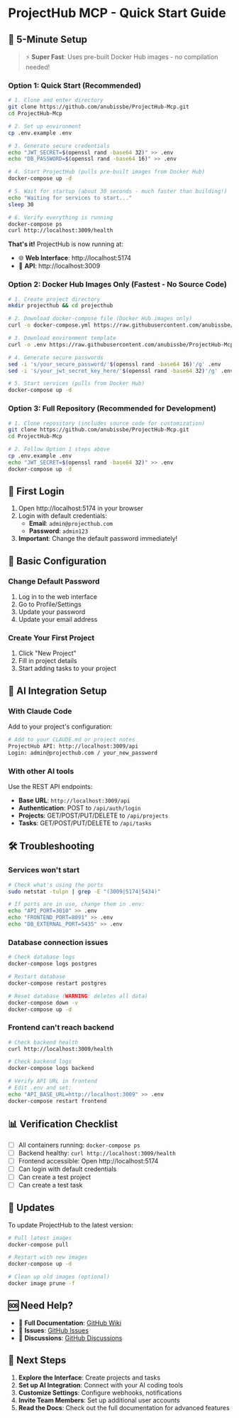 # ProjectHub MCP - Quick Start Guide

## 🚀 5-Minute Setup

> ⚡ **Super Fast**: Uses pre-built Docker Hub images - no compilation needed!

### Option 1: Quick Start (Recommended)

```bash
# 1. Clone and enter directory
git clone https://github.com/anubissbe/ProjectHub-Mcp.git
cd ProjectHub-Mcp

# 2. Set up environment
cp .env.example .env

# 3. Generate secure credentials
echo "JWT_SECRET=$(openssl rand -base64 32)" >> .env
echo "DB_PASSWORD=$(openssl rand -base64 16)" >> .env

# 4. Start ProjectHub (pulls pre-built images from Docker Hub)
docker-compose up -d

# 5. Wait for startup (about 30 seconds - much faster than building!)
echo "Waiting for services to start..."
sleep 30

# 6. Verify everything is running
docker-compose ps
curl http://localhost:3009/health
```

**That's it!** ProjectHub is now running at:
- 🌐 **Web Interface**: http://localhost:5174
- 🔧 **API**: http://localhost:3009

### Option 2: Docker Hub Images Only (Fastest - No Source Code)

```bash
# 1. Create project directory
mkdir projecthub && cd projecthub

# 2. Download docker-compose file (Docker Hub images only)
curl -o docker-compose.yml https://raw.githubusercontent.com/anubissbe/ProjectHub-Mcp/main/docker-compose.dockerhub-only.yml

# 3. Download environment template
curl -o .env https://raw.githubusercontent.com/anubissbe/ProjectHub-Mcp/main/.env.example

# 4. Generate secure passwords
sed -i 's/your_secure_password/'$(openssl rand -base64 16)'/g' .env
sed -i 's/your_jwt_secret_key_here/'$(openssl rand -base64 32)'/g' .env

# 5. Start services (pulls from Docker Hub)
docker-compose up -d
```

### Option 3: Full Repository (Recommended for Development)

```bash
# 1. Clone repository (includes source code for customization)
git clone https://github.com/anubissbe/ProjectHub-Mcp.git
cd ProjectHub-Mcp

# 2. Follow Option 1 steps above
cp .env.example .env
echo "JWT_SECRET=$(openssl rand -base64 32)" >> .env
docker-compose up -d
```

## 🎯 First Login

1. Open http://localhost:5174 in your browser
2. Login with default credentials:
   - **Email**: `admin@projecthub.com`
   - **Password**: `admin123`
3. **Important**: Change the default password immediately!

## 🔧 Basic Configuration

### Change Default Password
1. Log in to the web interface
2. Go to Profile/Settings
3. Update your password
4. Update your email address

### Create Your First Project
1. Click "New Project" 
2. Fill in project details
3. Start adding tasks to your project

## 🔗 AI Integration Setup

### With Claude Code
Add to your project's configuration:
```bash
# Add to your CLAUDE.md or project notes
ProjectHub API: http://localhost:3009/api
Login: admin@projecthub.com / your_new_password
```

### With other AI tools
Use the REST API endpoints:
- **Base URL**: `http://localhost:3009/api`
- **Authentication**: POST to `/api/auth/login`
- **Projects**: GET/POST/PUT/DELETE to `/api/projects`
- **Tasks**: GET/POST/PUT/DELETE to `/api/tasks`

## 🛠️ Troubleshooting

### Services won't start
```bash
# Check what's using the ports
sudo netstat -tulpn | grep -E "(3009|5174|5434)"

# If ports are in use, change them in .env:
echo "API_PORT=3010" >> .env
echo "FRONTEND_PORT=8091" >> .env
echo "DB_EXTERNAL_PORT=5435" >> .env
```

### Database connection issues
```bash
# Check database logs
docker-compose logs postgres

# Restart database
docker-compose restart postgres

# Reset database (WARNING: deletes all data)
docker-compose down -v
docker-compose up -d
```

### Frontend can't reach backend
```bash
# Check backend health
curl http://localhost:3009/health

# Check backend logs
docker-compose logs backend

# Verify API URL in frontend
# Edit .env and set:
echo "API_BASE_URL=http://localhost:3009" >> .env
docker-compose restart frontend
```

## 📊 Verification Checklist

- [ ] All containers running: `docker-compose ps`
- [ ] Backend healthy: `curl http://localhost:3009/health`
- [ ] Frontend accessible: Open http://localhost:5174
- [ ] Can login with default credentials
- [ ] Can create a test project
- [ ] Can create a test task

## 🔄 Updates

To update ProjectHub to the latest version:

```bash
# Pull latest images
docker-compose pull

# Restart with new images
docker-compose up -d

# Clean up old images (optional)
docker image prune -f
```

## 🆘 Need Help?

- 📖 **Full Documentation**: [GitHub Wiki](https://github.com/anubissbe/ProjectHub-Mcp/wiki)
- 🐛 **Issues**: [GitHub Issues](https://github.com/anubissbe/ProjectHub-Mcp/issues)
- 💬 **Discussions**: [GitHub Discussions](https://github.com/anubissbe/ProjectHub-Mcp/discussions)

## 🎉 Next Steps

1. **Explore the Interface**: Create projects and tasks
2. **Set up AI Integration**: Connect with your AI coding tools
3. **Customize Settings**: Configure webhooks, notifications
4. **Invite Team Members**: Set up additional user accounts
5. **Read the Docs**: Check out the full documentation for advanced features